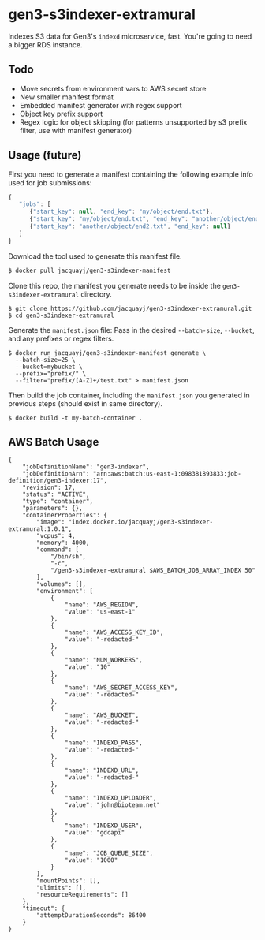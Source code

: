 # gen3-s3indexer-extramural

Indexes S3 data for Gen3's `indexd` microservice, fast. You're going to need a bigger RDS instance.

## Todo

* Move secrets from environment vars to AWS secret store
* New smaller manifest format
* Embedded manifest generator with regex support
* Object key prefix support
* Regex logic for object skipping (for patterns unsupported by s3 prefix filter, use with manifest generator) 

## Usage (future)

First you need to generate a manifest containing the following example info used for job submissions:
```javascript
{
   "jobs": [
      {"start_key": null, "end_key": "my/object/end.txt"},
      {"start_key": "my/object/end.txt", "end_key": "another/object/end2.txt"},
      {"start_key": "another/object/end2.txt", "end_key": null}
   ]
}
```

Download the tool used to generate this manifest file.
```sh
$ docker pull jacquayj/gen3-s3indexer-manifest
```

Clone this repo, the manifest you generate needs to be inside the `gen3-s3indexer-extramural` directory.
```
$ git clone https://github.com/jacquayj/gen3-s3indexer-extramural.git
$ cd gen3-s3indexer-extramural
```

Generate the `manifest.json` file: Pass in the desired `--batch-size`, `--bucket`, and any prefixes or regex filters.
```
$ docker run jacquayj/gen3-s3indexer-manifest generate \
  --batch-size=25 \
  --bucket=mybucket \
  --prefix="prefix/" \
  --filter="prefix/[A-Z]+/test.txt" > manifest.json
```

Then build the job container, including the `manifest.json` you generated in previous steps (should exist in same directory).
```
$ docker build -t my-batch-container .
```

## AWS Batch Usage

```
{
    "jobDefinitionName": "gen3-indexer",
    "jobDefinitionArn": "arn:aws:batch:us-east-1:098381893833:job-definition/gen3-indexer:17",
    "revision": 17,
    "status": "ACTIVE",
    "type": "container",
    "parameters": {},
    "containerProperties": {
        "image": "index.docker.io/jacquayj/gen3-s3indexer-extramural:1.0.1",
        "vcpus": 4,
        "memory": 4000,
        "command": [
            "/bin/sh",
            "-c",
            "/gen3-s3indexer-extramural $AWS_BATCH_JOB_ARRAY_INDEX 50"
        ],
        "volumes": [],
        "environment": [
            {
                "name": "AWS_REGION",
                "value": "us-east-1"
            },
            {
                "name": "AWS_ACCESS_KEY_ID",
                "value": "-redacted-"
            },
            {
                "name": "NUM_WORKERS",
                "value": "10"
            },
            {
                "name": "AWS_SECRET_ACCESS_KEY",
                "value": "-redacted-"
            },
            {
                "name": "AWS_BUCKET",
                "value": "-redacted-"
            },
            {
                "name": "INDEXD_PASS",
                "value": "-redacted-"
            },
            {
                "name": "INDEXD_URL",
                "value": "-redacted-"
            },
            {
                "name": "INDEXD_UPLOADER",
                "value": "john@bioteam.net"
            },
            {
                "name": "INDEXD_USER",
                "value": "gdcapi"
            },
            {
                "name": "JOB_QUEUE_SIZE",
                "value": "1000"
            }
        ],
        "mountPoints": [],
        "ulimits": [],
        "resourceRequirements": []
    },
    "timeout": {
        "attemptDurationSeconds": 86400
    }
}
```

